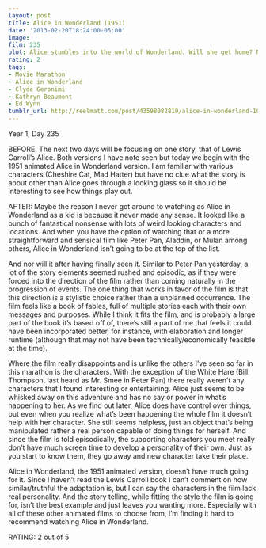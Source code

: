 ```yaml
---
layout: post
title: Alice in Wonderland (1951)
date: '2013-02-20T18:24:00-05:00'
image: 
film: 235
plot: Alice stumbles into the world of Wonderland. Will she get home? Not if the Queen of Hearts has her way.
rating: 2
tags:
- Movie Marathon
- Alice in Wonderland
- Clyde Geronimi
- Kathryn Beaumont
- Ed Wynn
tumblr_url: http://reelmatt.com/post/43598082819/alice-in-wonderland-1951
---
```


Year 1, Day 235

BEFORE: The next two days will be focusing on one story, that of Lewis Carroll’s Alice. Both versions I have note seen but today we begin with the 1951 animated Alice in Wonderland version. I am familiar with various characters (Cheshire Cat, Mad Hatter) but have no clue what the story is about other than Alice goes through a looking glass so it should be interesting to see how things play out.

AFTER: Maybe the reason I never got around to watching as Alice in Wonderland as a kid is because it never made any sense. It looked like a bunch of fantastical nonsense with lots of weird looking characters and locations. And when you have the option of watching that or a more straightforward and sensical film like Peter Pan, Aladdin, or Mulan among others, Alice in Wonderland isn’t going to be at the top of the list.

And nor will it after having finally seen it. Similar to Peter Pan yesterday, a lot of the story elements seemed rushed and episodic, as if they were forced into the direction of the film rather than coming naturally in the progression of events. The one thing that works in favor of the film is that this direction is a stylistic choice rather than a unplanned occurrence. The film feels like a book of fables, full of multiple stories each with their own messages and purposes. While I think it fits the film, and is probably a large part of the book it’s based off of, there’s still a part of me that feels it could have been incorporated better, for instance, with elaboration and longer runtime (although that may not have been technically/economically feasible at the time).

Where the film really disappoints and is unlike the others I’ve seen so far in this marathon is the characters. With the exception of the White Hare (Bill Thompson, last heard as Mr. Smee in Peter Pan) there really weren’t any characters that I found interesting or entertaining. Alice just seems to be whisked away on this adventure and has no say or power in what’s happening to her. As we find out later, Alice does have control over things, but even when you realize what’s been happening the whole film it doesn’t help with her character. She still seems helpless, just an object that’s being manipulated rather a real person capable of doing things for herself. And since the film is told episodically, the supporting characters you meet really don’t have much screen time to develop a personality of their own. Just as you start to know them, they go away and new character take their place.

Alice in Wonderland, the 1951 animated version, doesn’t have much going for it. Since I haven’t read the Lewis Carroll book I can’t comment on how similar/truthful the adaptation is, but I can say the characters in the film lack real personality. And the story telling, while fitting the style the film is going for, isn’t the best example and just leaves you wanting more. Especially with all of these other animated films to choose from, I’m finding it hard to recommend watching Alice in Wonderland.

RATING: 2 out of 5
